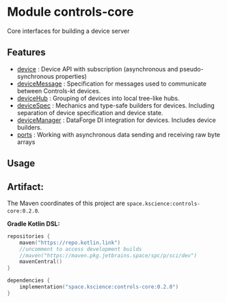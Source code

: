 # Module controls-core

Core interfaces for building a device server

## Features

 - [device](src/commonMain/kotlin/space/kscience/controls/api/Device.kt) : Device API with subscription (asynchronous and pseudo-synchronous properties)
 - [deviceMessage](src/commonMain/kotlin/space/kscience/controls/api/DeviceMessage.kt) : Specification for messages used to communicate between Controls-kt devices.
 - [deviceHub](src/commonMain/kotlin/space/kscience/controls/api/DeviceHub.kt) : Grouping of devices into local tree-like hubs.
 - [deviceSpec](src/commonMain/kotlin/space/kscience/controls/spec) : Mechanics and type-safe builders for devices. Including separation of device specification and device state.
 - [deviceManager](src/commonMain/kotlin/space/kscience/controls/manager) : DataForge DI integration for devices. Includes device builders.
 - [ports](src/commonMain/kotlin/space/kscience/controls/ports) : Working with asynchronous data sending and receiving raw byte arrays


## Usage

## Artifact:

The Maven coordinates of this project are `space.kscience:controls-core:0.2.0`.

**Gradle Kotlin DSL:**
```kotlin
repositories {
    maven("https://repo.kotlin.link")
    //uncomment to access development builds
    //maven("https://maven.pkg.jetbrains.space/spc/p/sci/dev")
    mavenCentral()
}

dependencies {
    implementation("space.kscience:controls-core:0.2.0")
}
```
